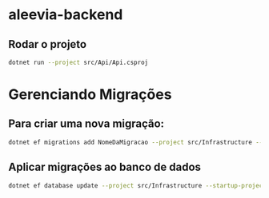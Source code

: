 # aleevia-backend

## Rodar o projeto
```bash
dotnet run --project src/Api/Api.csproj
```

# Gerenciando Migrações
## Para criar uma nova migração:
```bash
dotnet ef migrations add NomeDaMigracao --project src/Infrastructure --startup-project src/Api --context ApiDbContext
```

## Aplicar migrações ao banco de dados
```bash
dotnet ef database update --project src/Infrastructure --startup-project src/Api --context ApiDbContext
```
